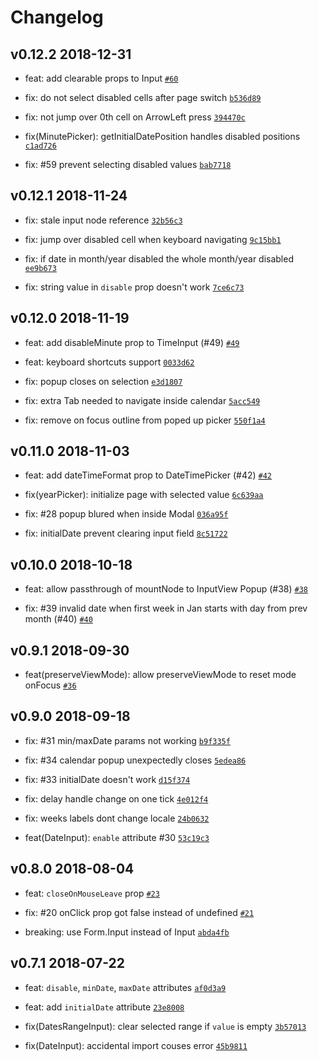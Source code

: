 # Changelog

## v0.12.2 2018-12-31

- feat: add clearable props to Input [`#60`](https://github.com/arfedulov/semantic-ui-calendar-react/pull/60)

- fix: do not select disabled cells after page switch [`b536d89`](https://github.com/arfedulov/semantic-ui-calendar-react/commit/b536d89e8af52e533c97735a0301a0c4dfd04963)

- fix: not jump over 0th cell on ArrowLeft press [`394470c`](https://github.com/arfedulov/semantic-ui-calendar-react/commit/394470c1105400ca3f62858dc0856da4125c047b)

- fix(MinutePicker): getInitialDatePosition handles disabled positions [`c1ad726`](https://github.com/arfedulov/semantic-ui-calendar-react/commit/c1ad72661e8d5a88efeacf5573ecfd2e9104bff8)

- fix: #59 prevent selecting disabled values [`bab7718`](https://github.com/arfedulov/semantic-ui-calendar-react/commit/bab7718df3f969e4deb6001517c14b8ac6bb6137)

## v0.12.1 2018-11-24

- fix: stale input node reference [`32b56c3`](https://github.com/arfedulov/semantic-ui-calendar-react/commit/32b56c381891bd716efb3a93e1ef8ef1ac0400a6)

- fix: jump over disabled cell when keyboard navigating [`9c15bb1`](https://github.com/arfedulov/semantic-ui-calendar-react/commit/9c15bb17505ea536c71df8d351a9c01441c635c6)

- fix: if date in month/year disabled the whole month/year disabled [`ee9b673`](https://github.com/arfedulov/semantic-ui-calendar-react/commit/ee9b673a981c436550f7fd3216d7129f2b9fd707)

- fix: string value in `disable` prop doesn't work [`7ce6c73`](https://github.com/arfedulov/semantic-ui-calendar-react/commit/7ce6c73b017fddd35534c2cb4b3b8433895074ec)

## v0.12.0 2018-11-19

- feat: add disableMinute prop to TimeInput (#49) [`#49`](https://github.com/arfedulov/semantic-ui-calendar-react/pull/49)

- feat: keyboard shortcuts support [`0033d62`](https://github.com/arfedulov/semantic-ui-calendar-react/commit/0033d62a8061c3cd1d2d9ff0fad7b0e17b0167a2)

- fix: popup closes on selection [`e3d1807`](https://github.com/arfedulov/semantic-ui-calendar-react/commit/e3d1807d810c06ff32936ab5c4f3ea4aedf12f53)

- fix: extra Tab needed to navigate inside calendar [`5acc549`](https://github.com/arfedulov/semantic-ui-calendar-react/commit/5acc5491de046b80fb3b444b3a664f327a1e15f2)

- fix: remove on focus outline from poped up picker [`550f1a4`](https://github.com/arfedulov/semantic-ui-calendar-react/commit/550f1a494b904811707459932314ad864dd815e8)

## v0.11.0 2018-11-03

- feat: add dateTimeFormat prop to DateTimePicker (#42) [`#42`](https://github.com/arfedulov/semantic-ui-calendar-react/pull/42)

- fix(yearPicker): initialize page with selected value [`6c639aa`](https://github.com/arfedulov/semantic-ui-calendar-react/commit/6c639aa70b53a8c7a56e83c24fdcab8c4aec2aff)

- fix: #28 popup blured when inside Modal [`036a95f`](https://github.com/arfedulov/semantic-ui-calendar-react/commit/036a95f052aefacfaf97afa66cdf09a8598c969a)

- fix: initialDate prevent clearing input field [`8c51722`](https://github.com/arfedulov/semantic-ui-calendar-react/commit/8c51722c670bf0b2a8beedb68550a2ec9b797e2d)

## v0.10.0 2018-10-18

- feat: allow passthrough of mountNode to InputView Popup (#38) [`#38`](https://github.com/arfedulov/semantic-ui-calendar-react/pull/38)

- fix: #39 invalid date when first week in Jan starts with day from prev month (#40) [`#40`](https://github.com/arfedulov/semantic-ui-calendar-react/pull/40)

## v0.9.1 2018-09-30

- feat(preserveViewMode): allow preserveViewMode to reset mode onFocus [`#36`](https://github.com/arfedulov/semantic-ui-calendar-react/pull/36)

## v0.9.0 2018-09-18

- fix: #31 min/maxDate params not working [`b9f335f`](https://github.com/arfedulov/semantic-ui-calendar-react/commit/b9f335f3b8e234549a9c2a144ba277b50bd5a5fe)
- fix: #34 calendar popup unexpectedly closes [`5edea86`](https://github.com/arfedulov/semantic-ui-calendar-react/commit/5edea86ccc9ac27e5af4aa9fb37b95b59a61e95b)
- fix: #33 initialDate doesn't work [`d15f374`](https://github.com/arfedulov/semantic-ui-calendar-react/commit/d15f374b15a181e092561bf959e1986188bda3c1)
- fix: delay handle change on one tick [`4e012f4`](https://github.com/arfedulov/semantic-ui-calendar-react/commit/4e012f4dfdf93d3767b1a84116985a08458ec6a6)
- fix: weeks labels dont change locale [`24b0632`](https://github.com/arfedulov/semantic-ui-calendar-react/commit/24b0632ac2b96bc0db864eb9f285bfb99ac2df6e)

- feat(DateInput): `enable` attribute #30 [`53c19c3`](https://github.com/arfedulov/semantic-ui-calendar-react/commit/53c19c351a3a867ef8f7a0e50bb92c407543cf28)

## v0.8.0 2018-08-04

- feat: `closeOnMouseLeave` prop [`#23`](https://github.com/arfedulov/semantic-ui-calendar-react/pull/23)

- fix: #20 onClick prop got false instead of undefined [`#21`](https://github.com/arfedulov/semantic-ui-calendar-react/pull/21)

- breaking: use Form.Input instead of Input [`abda4fb`](https://github.com/arfedulov/semantic-ui-calendar-react/commit/abda4fb9059dc68ec09da3072e3e1d86463d58b1)


## v0.7.1 2018-07-22

- feat: `disable`, `minDate`, `maxDate` attributes [`af0d3a9`](https://github.com/arfedulov/semantic-ui-calendar-react/commit/af0d3a91933903f5fc82fee83e5a0499f44f544f)
- feat: add `initialDate` attribute [`23e8008`](https://github.com/arfedulov/semantic-ui-calendar-react/commit/23e800851716e0645451c99f2e0084937747a4c6)

- fix(DatesRangeInput): clear selected range if `value` is empty [`3b57013`](https://github.com/arfedulov/semantic-ui-calendar-react/commit/3b57013f3f8bd56092c7612f965894f4efc5109e)
- fix(DateInput): accidental import couses error [`45b9811`](https://github.com/arfedulov/semantic-ui-calendar-react/commit/45b9811e6f780d4df4170bc0aca3ab3171f4539f)
